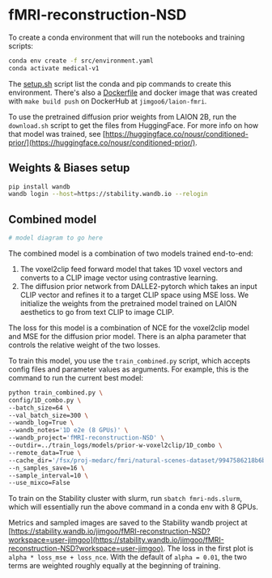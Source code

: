 # fMRI-reconstruction-NSD

To create a conda environment that will run the notebooks and training scripts:
```bash
conda env create -f src/environment.yaml
conda activate medical-v1
```
The [setup.sh](./src/setup.sh) script list the conda and pip commands to create this environment. There's also a [Dockerfile](./src/Dockerfile) and docker image that was created with `make build push` on DockerHub at `jimgoo6/laion-fmri`.

To use the pretrained diffusion prior weights from LAION 2B, run the `download.sh` script to get the files from HuggingFace. For more info on how that model was trained, see [https://huggingface.co/nousr/conditioned-prior/](https://huggingface.co/nousr/conditioned-prior/).

## Weights & Biases setup

```bash
pip install wandb
wandb login --host=https://stability.wandb.io --relogin
```

## Combined model

```bash
# model diagram to go here
```

The combined model is a combination of two models trained end-to-end:

1) The voxel2clip feed forward model that takes 1D voxel vectors and converts to a CLIP image vector using contrastive learning.
2) The diffusion prior network from DALLE2-pytorch which takes an input CLIP vector and refines it to a target CLIP space using MSE loss. We initialize the weights from the pretrained model trained on LAION aesthetics to go from text CLIP to image CLIP.

The loss for this model is a combination of NCE for the voxel2clip model and MSE for the diffusion prior model. There is an alpha parameter that controls the relative weight of the two losses.

To train this model, you use the `train_combined.py` script, which accepts config files and parameter values as arguments. For example, this is the command to run the current best model:

```bash
python train_combined.py \
config/1D_combo.py \
--batch_size=64 \
--val_batch_size=300 \
--wandb_log=True \
--wandb_notes='1D e2e (8 GPUs)' \
--wandb_project='fMRI-reconstruction-NSD' \
--outdir=../train_logs/models/prior-w-voxel2clip/1D_combo \
--remote_data=True \
--cache_dir='/fsx/proj-medarc/fmri/natural-scenes-dataset/9947586218b6b7c8cab804009ddca5045249a38d' \
--n_samples_save=16 \
--sample_interval=10 \
--use_mixco=False
```

To train on the Stability cluster with slurm, run `sbatch fmri-nds.slurm`, which will essentially run the above command in a conda env with 8 GPUs.

Metrics and sampled images are saved to the Stability wandb project at [https://stability.wandb.io/jimgoo/fMRI-reconstruction-NSD?workspace=user-jimgoo](https://stability.wandb.io/jimgoo/fMRI-reconstruction-NSD?workspace=user-jimgoo). The loss in the first plot is `alpha * loss_mse + loss_nce`. With the default of `alpha = 0.01`, the two terms are weighted roughly equally at the beginning of training.